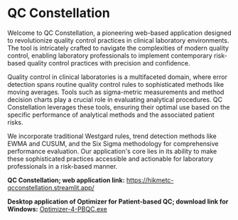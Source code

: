 # QC Constellation

Welcome to QC Constellation, a pioneering web-based application designed to revolutionize quality 
control practices in clinical laboratory environments. The tool is intricately crafted to navigate 
the complexities of modern quality control, enabling laboratory professionals to implement contemporary 
risk-based quality control practices with precision and confidence.

Quality control in clinical laboratories is a multifaceted domain, where error detection spans 
routine quality control rules to sophisticated methods like moving averages. Tools such as sigma-metric 
measurements and method decision charts play a crucial role in evaluating analytical procedures. 
QC Constellation leverages these tools, ensuring their optimal use based on the specific performance 
of analytical methods and the associated patient risks.

We incorporate traditional Westgard rules, trend detection methods like EWMA and CUSUM, and 
the Six Sigma methodology for comprehensive performance evaluation. Our application's core lies 
in its ability to make these sophisticated practices accessible and actionable for laboratory professionals 
in a risk-based manner.

**QC Constellation; web application link:** https://hikmetc-qcconstellation.streamlit.app/ 

**Desktop application of Optimizer for Patient-based QC; download link for Windows:** [Optimizer-4-PBQC.exe](https://drive.google.com/file/d/1ygmiuxKGnqfuG6XaJC55BF_UCPZSNnAo/view?usp=sharing)

